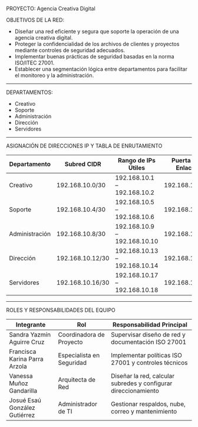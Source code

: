 PROYECTO: Agencia Creativa Digital

OBJETIVOS DE LA RED:
- Diseñar una red eficiente y segura que soporte la operación de una agencia creativa digital.
- Proteger la confidencialidad de los archivos de clientes y proyectos mediante controles de seguridad adecuados.
- Implementar buenas prácticas de seguridad basadas en la norma ISO/ITEC 27001.
- Establecer una segmentación lógica entre departamentos para facilitar el monitoreo y la administración.

-------

DEPARTAMENTOS:
- Creativo
- Soporte
- Administración 
- Dirección 
- Servidores 

------

ASIGNACIÓN DE DIRECCIONES IP Y TABLA DE ENRUTAMIENTO

| Departamento     | Subred CIDR       | Rango de IPs Útiles           | Puerta de Enlace  |VLAN
|------------------|-------------------|-------------------------------|-------------------|-----
| Creativo         | 192.168.10.0/30   | 192.168.10.1 – 192.168.10.2   | 192.168.10.1      |10
| Soporte          | 192.168.10.4/30   | 192.168.10.5 – 192.168.10.6   | 192.168.10.5      |20
| Administración   | 192.168.10.8/30   | 192.168.10.9 – 192.168.10.10  | 192.168.10.9      |30
| Dirección        | 192.168.10.12/30  | 192.168.10.13 – 192.168.10.14 | 192.168.10.13     |40
| Servidores       | 192.168.10.16/30  | 192.168.10.17 – 192.168.10.18 | 192.168.10.17     |50

------

ROLES Y RESPONSABILIDADES DEL EQUIPO

| Integrante                        | Rol                       | Responsabilidad Principal |
|----------------------------------|---------------------------|----------------------------|
| Sandra Yazmín Aguirre Cruz       | Coordinadora de Proyecto  | Supervisar diseño de red y documentación ISO 27001 |
| Francisca Karina Parra Arzola    | Especialista en Seguridad | Implementar políticas ISO 27001 y controles técnicos |
| Vanessa Muñoz Gandarilla         | Arquitecta de Red         | Diseñar la red, calcular subredes y configurar direccionamiento |
| Josué Esaú González Gutiérrez    | Administrador de TI       | Gestionar respaldos, nube, correo y mantenimiento |

